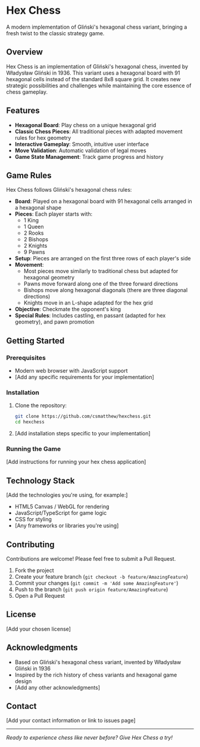# Hex Chess

A modern implementation of Gliński's hexagonal chess variant, bringing a fresh twist to the classic strategy game.

## Overview

Hex Chess is an implementation of Gliński's hexagonal chess, invented by Władysław Gliński in 1936. This variant uses a hexagonal board with 91 hexagonal cells instead of the standard 8x8 square grid. It creates new strategic possibilities and challenges while maintaining the core essence of chess gameplay.

## Features

- **Hexagonal Board**: Play chess on a unique hexagonal grid
- **Classic Chess Pieces**: All traditional pieces with adapted movement rules for hex geometry
- **Interactive Gameplay**: Smooth, intuitive user interface
- **Move Validation**: Automatic validation of legal moves
- **Game State Management**: Track game progress and history

## Game Rules

Hex Chess follows Gliński's hexagonal chess rules:

- **Board**: Played on a hexagonal board with 91 hexagonal cells arranged in a hexagonal shape
- **Pieces**: Each player starts with:
  - 1 King
  - 1 Queen  
  - 2 Rooks
  - 2 Bishops
  - 2 Knights
  - 9 Pawns
- **Setup**: Pieces are arranged on the first three rows of each player's side
- **Movement**: 
  - Most pieces move similarly to traditional chess but adapted for hexagonal geometry
  - Pawns move forward along one of the three forward directions
  - Bishops move along hexagonal diagonals (there are three diagonal directions)
  - Knights move in an L-shape adapted for the hex grid
- **Objective**: Checkmate the opponent's king
- **Special Rules**: Includes castling, en passant (adapted for hex geometry), and pawn promotion

## Getting Started

### Prerequisites

- Modern web browser with JavaScript support
- [Add any specific requirements for your implementation]

### Installation

1. Clone the repository:
   ```bash
   git clone https://github.com/csmatthew/hexchess.git
   cd hexchess
   ```

2. [Add installation steps specific to your implementation]

### Running the Game

[Add instructions for running your hex chess application]

## Technology Stack

[Add the technologies you're using, for example:]
- HTML5 Canvas / WebGL for rendering
- JavaScript/TypeScript for game logic
- CSS for styling
- [Any frameworks or libraries you're using]

## Contributing

Contributions are welcome! Please feel free to submit a Pull Request.

1. Fork the project
2. Create your feature branch (`git checkout -b feature/AmazingFeature`)
3. Commit your changes (`git commit -m 'Add some AmazingFeature'`)
4. Push to the branch (`git push origin feature/AmazingFeature`)
5. Open a Pull Request

## License

[Add your chosen license]

## Acknowledgments

- Based on Gliński's hexagonal chess variant, invented by Władysław Gliński in 1936
- Inspired by the rich history of chess variants and hexagonal game design
- [Add any other acknowledgments]

## Contact

[Add your contact information or link to issues page]

---

*Ready to experience chess like never before? Give Hex Chess a try!*